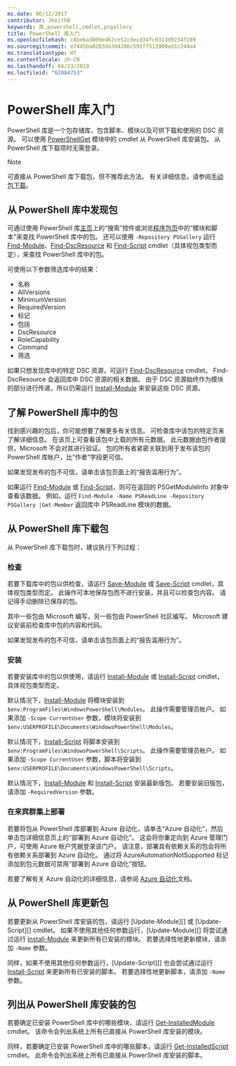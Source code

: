 ```yaml
---
ms.date: 06/12/2017
contributor: JKeithB
keywords: 库,powershell,cmdlet,psgallery
title: PowerShell 库入门
ms.openlocfilehash: c8beba3009e462ce52cdecd34fc0313d9234f289
ms.sourcegitcommit: e7445ba8203da304286c591ff513900ad1c244a4
ms.translationtype: HT
ms.contentlocale: zh-CN
ms.lasthandoff: 04/23/2019
ms.locfileid: "62084753"
---
```

# <a name="getting-started-with-the-powershell-gallery"></a>PowerShell 库入门

PowerShell 库是一个包存储库，包含脚本、模块以及可供下载和使用的 DSC 资源。 可以使用 [PowerShellGet](/powershell/module/powershellget) 模块中的 cmdlet 从 PowerShell 库安装包。 从 PowerShell 库下载项时无需登录。

> [!NOTE]
> 可直接从 PowerShell 库下载包，但不推荐此方法。
> 有关详细信息，请参阅[手动包下载](/powershell/gallery/how-to/working-with-packages/manual-download)。

## <a name="discovering-packages-from-the-powershell-gallery"></a>从 PowerShell 库中发现包

可通过使用 PowerShell 库[主页](https://www.powershellgallery.com)上的“搜索”控件或浏览[程序包页](https://www.powershellgallery.com/packages)中的“模块和脚本”来查找 PowerShell 库中的包。 还可以使用 `-Repository PSGallery` 运行 [Find-Module][]、[Find-DscResource] 和 [Find-Script][] cmdlet（具体视包类型而定），来查找 PowerShell 库中的包。

可使用以下参数筛选库中的结果：

- 名称
- AllVersions
- MinimumVersion
- RequiredVersion
- 标记
- 包括
- DscResource
- RoleCapability
- Command
- 筛选

如果只想发现库中的特定 DSC 资源，可运行 [Find-DscResource] cmdlet。 Find-DscResource 会返回库中 DSC 资源的相关数据。
由于 DSC 资源始终作为模块的部分进行传递，所以仍需运行 [Install-Module][] 来安装这些 DSC 资源。

## <a name="learning-about-packages-in-the-powershell-gallery"></a>了解 PowerShell 库中的包

找到感兴趣的包后，你可能想要了解更多有关信息。 可检查库中该包的特定页来了解详细信息。 在该页上可查看该包中上载的所有元数据。 此元数据由包作者提供，Microsoft 不会对其进行验证。 包的所有者紧密关联到用于发布该包的 PowerShell 库帐户，比“作者”字段更可信。

如果发现发布的包不可信，请单击该包页面上的“报告滥用行为”。

如果运行 [Find-Module][] 或 [Find-Script][]，则可在返回的 PSGetModuleInfo 对象中查看该数据。 例如，运行 `Find-Module -Name PSReadLine -Repository PSGallery |Get-Member`
返回库中 PSReadLine 模块的数据。

## <a name="downloading-packages-from-the-powershell-gallery"></a>从 PowerShell 库下载包

从 PowerShell 库下载包时，建议执行下列过程：

### <a name="inspect"></a>检查

若要下载库中的包以供检查，请运行 [Save-Module][] 或 [Save-Script][] cmdlet，具体视包类型而定。 此操作可本地保存包而不进行安装，并且可以检查包内容。 请记得手动删除已保存的包。

其中一些包由 Microsoft 编写，另一些包由 PowerShell 社区编写。
Microsoft 建议安装前检查库中包的内容和代码。

如果发现发布的包不可信，请单击该包页面上的“报告滥用行为”。

### <a name="install"></a>安装

若要安装库中的包以供使用，请运行 [Install-Module][] 或 [Install-Script][] cmdlet，具体视包类型而定。

默认情况下，[Install-Module][] 将模块安装到 `$env:ProgramFiles\WindowsPowerShell\Modules`。
此操作需要管理员帐户。 如果添加 `-Scope CurrentUser` 参数，模块将安装到 `$env:USERPROFILE\Documents\WindowsPowerShell\Modules`。

默认情况下，[Install-Script][] 将脚本安装到 `$env:ProgramFiles\WindowsPowerShell\Scripts`。
此操作需要管理员帐户。 如果添加 `-Scope CurrentUser` 参数，脚本将安装到 `$env:USERPROFILE\Documents\WindowsPowerShell\Scripts`。

默认情况下，[Install-Module][] 和 [Install-Script][] 安装最新版包。
若要安装旧版包，请添加 `-RequiredVersion` 参数。

### <a name="deploy"></a>在来宾群集上部署

若要将包从 PowerShell 库部署到 Azure 自动化，请单击“Azure 自动化”，然后单击包详细信息页上的“部署到 Azure 自动化”。 这会将你重定向到 Azure 管理门户，可使用 Azure 帐户凭据登录该门户。 请注意，部署具有依赖关系的包会将所有依赖关系部署到 Azure 自动化。 通过将 AzureAutomationNotSupported 标记添加到包元数据可禁用“部署到 Azure 自动化”按钮。

若要了解有关 Azure 自动化的详细信息，请参阅 [Azure 自动化](/azure/automation)文档。

## <a name="updating-packages-from-the-powershell-gallery"></a>从 PowerShell 库更新包

若要更新从 PowerShell 库安装的包，请运行 [Update-Module][] 或 [Update-Script][] cmdlet。 如果不使用其他任何参数运行，[Update-Module][] 将尝试通过运行 [Install-Module][] 来更新所有已安装的模块。 若要选择性地更新模块，请添加 `-Name` 参数。 

同样，如果不使用其他任何参数运行，[Update-Script][] 也会尝试通过运行 [Install-Script][] 来更新所有已安装的脚本。 若要选择性地更新脚本，请添加 `-Name` 参数。

## <a name="list-packages-that-you-have-installed-from-the-powershell-gallery"></a>列出从 PowerShell 库安装的包

若要确定已安装 PowerShell 库中的哪些模块，请运行 [Get-InstalledModule][] cmdlet。 该命令会列出系统上所有已直接从 PowerShell 库安装的模块。

同样，若要确定已安装 PowerShell 库中的哪些脚本，请运行 [Get-InstalledScript][] cmdlet。 此命令会列出系统上所有已直接从 PowerShell 库安装的脚本。

[Find-DscResource]: /powershell/module/powershellget/Find-DscResource
[Find-Module]: /powershell/module/powershellget/Find-Module
[Find-Script]: /powershell/module/powershellget/Find-Script
[Get-InstalledModule]: /powershell/module/powershellget/Get-InstalledModule
[Get-InstalledScript]: /powershell/module/powershellget/Get-InstalledScript
[Install-Module]: /powershell/module/powershellget/Install-Module
[Install-Script]: /powershell/module/powershellget/Install-Script
[Publish-Module]: /powershell/module/powershellget/Publish-Module
[Publish-Script]: /powershell/module/powershellget/Publish-Script
[Register-PSRepository]: /powershell/module/powershellget/Register-Repository
[Save-Module]: /powershell/module/powershellget/Save-Module
[Save-Script]: /powershell/module/powershellget/Save-Script
